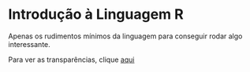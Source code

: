 # Introdução à Linguagem R

Apenas os rudimentos mínimos da linguagem para conseguir rodar algo interessante.

Para ver as transparências, clique [aqui](rudimentos.linguagem.R.Rmd)

